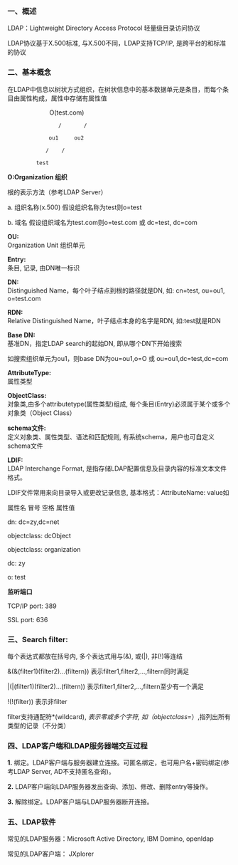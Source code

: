 ### 一、概述

LDAP：Lightweight Directory Access Protocol  轻量级目录访问协议  

LDAP协议基于X.500标准, 与X.500不同，LDAP支持TCP/IP, 是跨平台的和标准的协议 

### 二、基本概念

在LDAP中信息以树状方式组织，在树状信息中的基本数据单元是条目，而每个条目由属性构成，属性中存储有属性值

                         O(test.com)

                    /       /

                 ou1     ou2

                /    /  

             test
 

**O:Organization 组织**    

根的表示方法（参考LDAP Server）  

a. 组织名称(x.500) 假设组织名称为test则o=test  

b. 域名 假设组织域名为test.com则o=test.com 或 dc=test, dc=com  

**OU:**  
Organization Unit 组织单元  

**Entry:**  
条目, 记录, 由DN唯一标识  

**DN:**  
Distinguished Name，每个叶子结点到根的路径就是DN, 如: cn=test, ou=ou1, o=test.com  

**RDN:**  
Relative Distinguished Name，叶子结点本身的名字是RDN, 如:test就是RDN  

**Base DN:**  
基准DN，指定LDAP search的起始DN, 即从哪个DN下开始搜索  

如搜索组织单元为ou1，则base DN为ou=ou1,o=O 或 ou=ou1,dc=test,dc=com  

**AttributeType:**  
属性类型       

**ObjectClass:**  
对象类,由多个attributetype(属性类型)组成, 每个条目(Entry)必须属于某个或多个对象类（Object Class）  

**schema文件:**  
定义对象类、属性类型、语法和匹配规则, 有系统schema，用户也可自定义schema文件  

**LDIF:**  
LDAP Interchange Format, 是指存储LDAP配置信息及目录内容的标准文本文件格式。  

LDIF文件常用来向目录导入或更改记录信息, 基本格式：AttributeName: value如  

属性名 冒号 空格 属性值  

dn: dc=zy,dc=net  

objectclass: dcObject  

objectclass: organization  

dc: zy  

o: test

**监听端口**   

TCP/IP port: 389  

SSL port: 636 

### 三、Search filter:

每个表达式都放在括号内,  多个表达式用与(&),  或(|),  非(!)等连结  

&(&(filter1)(filter2)...(filtern)) 表示filter1,filter2,...,filtern同时满足

|(|(filter1)(filter2)...(filtern)) 表示filter1,filter2,...,filtern至少有一个满足  

!(!(filter)) 表示非filter  

filter支持通配符*(wildcard), *表示零或多个字符, 如（objectclass=*）,指列出所有类型的记录（不分类） 

### 四、LDAP客户端和LDAP服务器端交互过程

**1.** 绑定。LDAP客户端与服务器建立连接。可匿名绑定，也可用户名+密码绑定(参考LDAP Server, AD不支持匿名查询)。  

**2.** LDAP客户端向LDAP服务器发出查询、添加、修改、删除entry等操作。    

**3.** 解除绑定。LDAP客户端与LDAP服务器断开连接。

### 五、LDAP软件

常见的LDAP服务器：Microsoft Active Directory, IBM Domino, openldap  

常见的LDAP客户端： JXplorer
